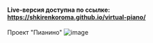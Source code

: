 #### Live-версия доступна по ссылке: https://shkirenkoroma.github.io/virtual-piano/

Проект "Пианино"
![image](https://user-images.githubusercontent.com/61347452/228733535-dee08e0c-51f6-4c08-8c4d-c3fc57e6f6d7.png)

